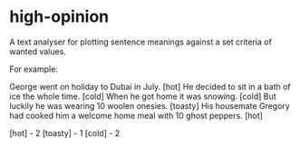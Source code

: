 high-opinion
============

A text analyser for plotting sentence meanings against a set criteria of wanted values.

For example:

George went on holiday to Dubai in July. [hot] He decided to sit in a bath of ice the whole time. [cold] When he got home it was snowing. [cold] But luckily he was wearing 10 woolen onesies. [toasty] His housemate Gregory had cooked him a welcome home meal with 10 ghost peppers. [hot]

[hot] - 2
[toasty] - 1
[cold] - 2



